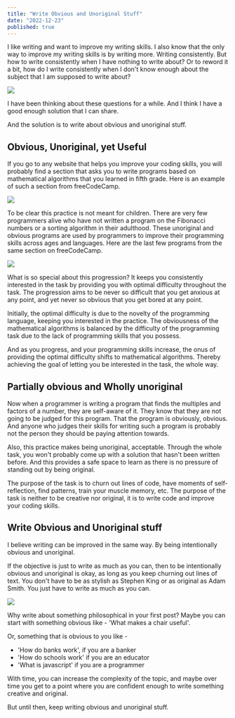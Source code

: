 ```yaml
---
title: "Write Obvious and Unoriginal Stuff"
date: "2022-12-23"
published: true
---
```


I like writing and want to improve my writing skills. I also know that the only way to improve my writing skills is by writing more. Writing consistently. But how to write consistently when I have nothing to write about? Or to reword it a bit, how do I write consistently when I don't know enough about the subject that I am supposed to write about? 

![](https://substackcdn.com/image/fetch/f_auto,q_auto:good,fl_progressive:steep/https%3A%2F%2Fbucketeer-e05bbc84-baa3-437e-9518-adb32be77984.s3.amazonaws.com%2Fpublic%2Fimages%2Fa9aeeca1-5885-4ec0-964b-a6d357facddb_1000x1000.png)

I have been thinking about these questions for a while. And I think I have a good enough solution that I can share.

And the solution is to write about obvious and unoriginal stuff.

## Obvious, Unoriginal, yet Useful

If you go to any website that helps you improve your coding skills, you will probably find a section that asks you to write programs based on mathematical algorithms that you learned in fifth grade. Here is an example of such a section from freeCodeCamp.

![](https://substackcdn.com/image/fetch/f_auto,q_auto:good,fl_progressive:steep/https%3A%2F%2Fbucketeer-e05bbc84-baa3-437e-9518-adb32be77984.s3.amazonaws.com%2Fpublic%2Fimages%2F2466461a-8155-4348-a90c-cedab6529ff1_948x625.png)

To be clear this practice is not meant for children. There are very few programmers alive who have not written a program on the Fibonacci numbers or a sorting algorithm in their adulthood. These unoriginal and obvious programs are used by programmers to improve their programming skills across ages and languages. Here are the last few programs from the same section on freeCodeCamp.

![](https://substackcdn.com/image/fetch/f_auto,q_auto:good,fl_progressive:steep/https%3A%2F%2Fbucketeer-e05bbc84-baa3-437e-9518-adb32be77984.s3.amazonaws.com%2Fpublic%2Fimages%2F85831168-0f74-4bd3-9913-c10724f0ac67_1063x713.png)

What is so special about this progression? It keeps you consistently interested in the task by providing you with optimal difficulty throughout the task. The progression aims to be never so difficult that you get anxious at any point, and yet never so obvious that you get bored at any point.

Initially, the optimal difficulty is due to the novelty of the programming language, keeping you interested in the practice. The obviousness of the mathematical algorithms is balanced by the difficulty of the programming task due to the lack of programming skills that you possess.

And as you progress, and your programming skills increase, the onus of providing the optimal difficulty shifts to mathematical algorithms. Thereby achieving the goal of letting you be interested in the task, the whole way.

## Partially obvious and Wholly unoriginal

Now when a programmer is writing a program that finds the multiples and factors of a number, they are self-aware of it. They know that they are not going to be judged for this program. That the program is obviously, obvious. And anyone who judges their skills for writing such a program is probably not the person they should be paying attention towards.

Also, this practice makes being unoriginal, acceptable. Through the whole task, you won't probably come up with a solution that hasn't been written before. And this provides a safe space to learn as there is no pressure of standing out by being original.

The purpose of the task is to churn out lines of code, have moments of self-reflection, find patterns, train your muscle memory, etc. The purpose of the task is neither to be creative nor original, it is to write code and improve your coding skills.

## Write Obvious and Unoriginal stuff

I believe writing can be improved in the same way. By being intentionally obvious and unoriginal.

If the objective is just to write as much as you can, then to be intentionally obvious and unoriginal is okay, as long as you keep churning out lines of text. You don't have to be as stylish as Stephen King or as original as Adam Smith. You just have to write as much as you can.

![](https://substackcdn.com/image/fetch/f_auto,q_auto:good,fl_progressive:steep/https%3A%2F%2Fbucketeer-e05bbc84-baa3-437e-9518-adb32be77984.s3.amazonaws.com%2Fpublic%2Fimages%2F9a17c139-c384-4eaf-a795-08c2d314512c_1000x1000.png)

Why write about something philosophical in your first post? Maybe you can start with something obvious like - 'What makes a chair useful'.

Or, something that is obvious to you like -

- 'How do banks work', if you are a banker
- 'How do schools work' if you are an educator
- 'What is javascript' if you are a programmer

With time, you can increase the complexity of the topic, and maybe over time you get to a point where you are confident enough to write something creative and original.

But until then, keep writing obvious and unoriginal stuff.
